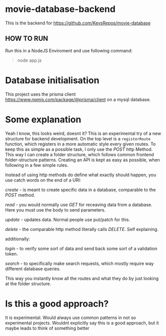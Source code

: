 # movie-database-backend
This is the backend for https://github.com/KevsRepos/movie-database

## HOW TO RUN ##
Run this in a NodeJS Enviroment and use following command:
> node app.js

# Database initialisation
This project uses the prisma client
https://www.npmjs.com/package/@prisma/client
on a mysql database.

# Some explanation

Yeah I know, this looks weird, doesnt it? This is an experimental try of a new structure for backend development.
On the top level is a `registerRoute` function, which registers in a more automatic style every given routes. To keep this
as simple as a possible task, I only use the *POST* http Method. This way I can create a folder structure, which follows
common frontend folder-structure patterns. Creating an API is kept as easy as possible, when following in a few simple rules.

Instead of using http methods do define what exactly should happen, you use catch words on the end of a URI:

*create* - is meant to create specific data in a database, comparable to the *POST* method.

*read* - you would normally use *GET* for receaving data from a database. Here you must use the body to send parameters.

*update* - updates data. Normal people use put/patch for this.

*delete* - the comparable http method literally calls *DELETE*. Self explaining.

additionally:

*login* - to verify some sort of data and send back some sort of a validation token.

*search* - to specifically make search requests, which mostly require way different database queries.

This way you instantly know all the routes and what they do by just looking at the folder structure.

# Is this a good approach?
It is experimental. Would always use common patterns in not so experimental projects. 
Wouldnt explicitly say this is a good approach, but it maybe leads to think of something better

